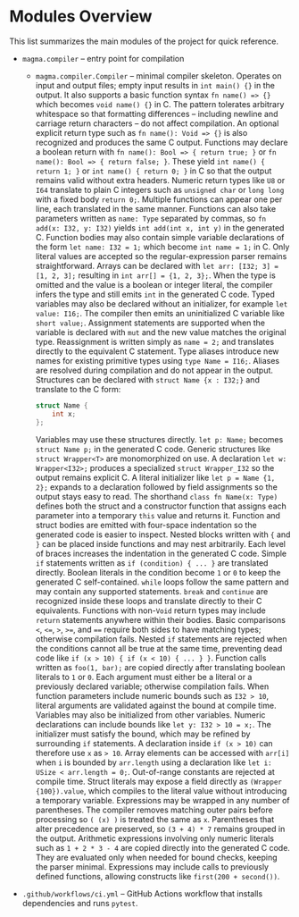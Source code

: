 # Modules Overview

This list summarizes the main modules of the project for quick reference.

- `magma.compiler` – entry point for compilation
  - `magma.compiler.Compiler` – minimal compiler skeleton. Operates on input and
    output files; empty input results in `int main() {}` in the output. It also
    supports a basic function syntax `fn name() => {}` which becomes
    `void name() {}` in C. The pattern tolerates arbitrary whitespace so that
    formatting differences – including newline and carriage return characters – do
    not affect compilation. An optional explicit
    return type such as `fn name(): Void => {}` is also recognized and produces
    the same C output. Functions may declare a boolean return with
    `fn name(): Bool => { return true; }` or `fn name(): Bool => { return false; }`.
    These yield `int name() { return 1; }` or `int name() { return 0; }` in C so
    that the output remains valid without extra headers. Numeric return types
    like `U8` or `I64` translate to plain C integers such as `unsigned char` or
    `long long` with a fixed body `return 0;`. Multiple functions can appear one
    per line, each translated in the same manner. Functions can also take
    parameters written as `name: Type` separated by commas, so
    `fn add(x: I32, y: I32)` yields `int add(int x, int y)` in the generated C.
    Function bodies may also contain simple variable declarations of the form
    `let name: I32 = 1;` which become `int name = 1;` in C. Only literal values
    are accepted so the regular-expression parser remains straightforward.
    Arrays can be declared with `let arr: [I32; 3] = [1, 2, 3];` resulting in
    `int arr[] = {1, 2, 3};`.
    When the type is omitted and the value is a boolean or integer literal, the
    compiler infers the type and still emits `int` in the generated C code.
    Typed variables may also be declared without an initializer, for example
    `let value: I16;`. The compiler then emits an uninitialized C variable like
    `short value;`.
    Assignment statements are supported when the variable is declared with
    `mut` and the new value matches the original type.  Reassignment is written
    simply as `name = 2;` and translates directly to the equivalent C statement.
    Type aliases introduce new names for existing primitive types using
    `type Name = I16;`. Aliases are resolved during compilation and do not
    appear in the output.
    Structures can be declared with `struct Name {x : I32;}` and translate to
    the C form:
    
    ```c
    struct Name {
        int x;
    };
    ```
    Variables may use these structures directly. `let p: Name;` becomes
    `struct Name p;` in the generated C code.
    Generic structures like `struct Wrapper<T>` are monomorphized on use. A
    declaration `let w: Wrapper<I32>;` produces a specialized `struct
    Wrapper_I32` so the output remains explicit C.
    A literal initializer like `let p = Name {1, 2};` expands to a declaration
    followed by field assignments so the output stays easy to read.
    The shorthand `class fn Name(x: Type)` defines both the struct and a
    constructor function that assigns each parameter into a temporary `this`
    value and returns it.
    Function and struct bodies are emitted with four-space indentation so the
    generated code is easier to inspect.
    Nested blocks written with `{` and `}` can be placed inside functions and
    may nest arbitrarily. Each level of braces increases the indentation in the
    generated C code.
    Simple `if` statements written as `if (condition) { ... }` are translated
    directly. Boolean literals in the condition become `1` or `0` to keep the
    generated C self-contained.
    `while` loops follow the same pattern and may contain any supported
    statements. `break` and `continue` are recognized inside these loops
    and translate directly to their C equivalents. Functions with non-`Void`
    return types may include `return` statements anywhere within their bodies.
    Basic comparisons `<`, `<=`, `>`, `>=`, and `==` require both sides to have
    matching types; otherwise compilation fails. Nested `if` statements are
    rejected when the conditions cannot all be true at the same time, preventing
    dead code like `if (x > 10) { if (x < 10) { ... } }`.
    Function calls written as `foo(1, bar);` are copied directly after
    translating boolean literals to `1` or `0`. Each argument must either be a
    literal or a previously declared variable; otherwise compilation fails. When
    function parameters include numeric bounds such as `I32 > 10`, literal
    arguments are validated against the bound at compile time.
    Variables may also be initialized from other variables. Numeric
    declarations can include bounds like `let y: I32 > 10 = x;`. The initializer
    must satisfy the bound, which may be refined by surrounding `if` statements.
    A declaration inside `if (x > 10)` can therefore use `x` as `> 10`.
    Array elements can be accessed with `arr[i]` when `i` is bounded by
    `arr.length` using a declaration like `let i: USize < arr.length = 0;`.
    Out-of-range constants are rejected at compile time.
    Struct literals may expose a field directly as `(Wrapper {100}).value`,
    which compiles to the literal value without introducing a temporary
    variable.
    Expressions may be wrapped in any number of parentheses. The compiler
    removes matching outer pairs before processing so `( (x) )` is treated the
    same as `x`. Parentheses that alter precedence are preserved, so `(3 + 4) * 7`
    remains grouped in the output. Arithmetic expressions involving only numeric
    literals such as `1 + 2 * 3 - 4` are copied directly into the generated C
    code. They are evaluated only when needed for bound checks, keeping the
    parser minimal. Expressions may include calls to previously defined
    functions, allowing constructs like `first(200 + second())`.

- `.github/workflows/ci.yml` – GitHub Actions workflow that installs dependencies and runs `pytest`.

